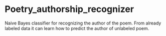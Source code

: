 # Poetry_authorship_recognizer
Naive Bayes classifier for recognizing the author of the poem. From already labeled data it can learn how to predict the author of unlabeled poem.
